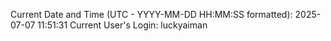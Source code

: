 Current Date and Time (UTC - YYYY-MM-DD HH:MM:SS formatted): 2025-07-07 11:51:31
Current User's Login: luckyaiman
